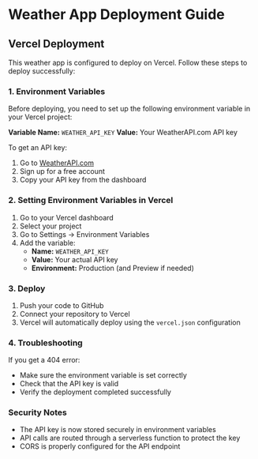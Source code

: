 # Weather App Deployment Guide

## Vercel Deployment

This weather app is configured to deploy on Vercel. Follow these steps to deploy successfully:

### 1. Environment Variables

Before deploying, you need to set up the following environment variable in your Vercel project:

**Variable Name:** `WEATHER_API_KEY`
**Value:** Your WeatherAPI.com API key

To get an API key:
1. Go to [WeatherAPI.com](https://www.weatherapi.com/)
2. Sign up for a free account
3. Copy your API key from the dashboard

### 2. Setting Environment Variables in Vercel

1. Go to your Vercel dashboard
2. Select your project
3. Go to Settings → Environment Variables
4. Add the variable:
   - **Name:** `WEATHER_API_KEY`
   - **Value:** Your actual API key
   - **Environment:** Production (and Preview if needed)

### 3. Deploy

1. Push your code to GitHub
2. Connect your repository to Vercel
3. Vercel will automatically deploy using the `vercel.json` configuration

### 4. Troubleshooting

If you get a 404 error:
- Make sure the environment variable is set correctly
- Check that the API key is valid
- Verify the deployment completed successfully

### Security Notes

- The API key is now stored securely in environment variables
- API calls are routed through a serverless function to protect the key
- CORS is properly configured for the API endpoint 
